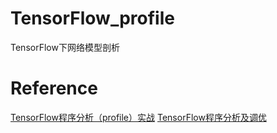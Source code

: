 # TensorFlow_profile
TensorFlow下网络模型剖析
# Reference
[TensorFlow程序分析（profile）实战](https://blog.csdn.net/u014061630/article/details/82872115?depth_1-utm_source=distribute.pc_relevant.none-task-blog-BlogCommendFromBaidu-7&utm_source=distribute.pc_relevant.none-task-blog-BlogCommendFromBaidu-7)
[TensorFlow程序分析及调优](https://blog.csdn.net/u014061630/article/details/82799009)
